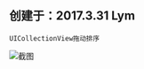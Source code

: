 创建于：2017.3.31 Lym
---
    UICollectionView拖动排序

![截图](/Users/Lym/Desktop/MyProject/UICollectionView拖动排序/截图.png)